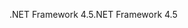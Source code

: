 <span data-ttu-id="3e701-101">.NET Framework 4.5</span><span class="sxs-lookup"><span data-stu-id="3e701-101">.NET Framework 4.5</span></span>